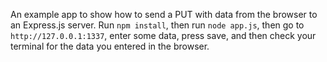 An example app to show how to send a PUT with data from the browser to an Express.js server.  Run `npm install`, then run `node app.js`, then go to `http://127.0.0.1:1337`, enter some data, press save, and then check your terminal for the data you entered in the browser.
